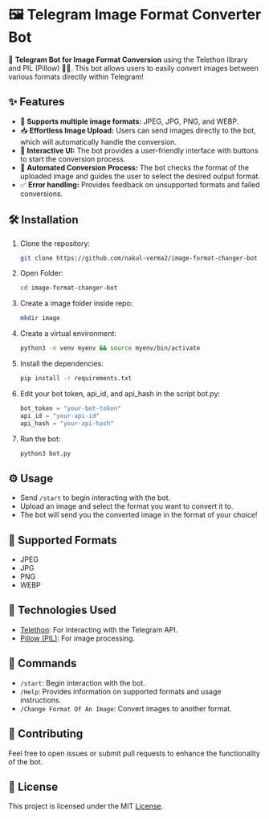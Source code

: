 # 🖼️ Telegram Image Format Converter Bot

🚀 **Telegram Bot for Image Format Conversion** using the Telethon library and PIL (Pillow) 🧑‍💻. This bot allows users to easily convert images between various formats directly within Telegram!

## ✨ Features
- 🌟 **Supports multiple image formats:** JPEG, JPG, PNG, and WEBP.
- 📥 **Effortless Image Upload:** Users can send images directly to the bot, which will automatically handle the conversion.
- 📲 **Interactive UI:** The bot provides a user-friendly interface with buttons to start the conversion process.
- 🔄 **Automated Conversion Process:** The bot checks the format of the uploaded image and guides the user to select the desired output format.
- ✅ **Error handling:** Provides feedback on unsupported formats and failed conversions.

## 🛠️ Installation

1. Clone the repository:

   ```bash
   git clone https://github.com/nakul-verma2/image-format-changer-bot
   ```
2. Open Folder:
   ```bash
   cd image-format-changer-bot
   ```
3. Create a image folder inside repo:
   ```bash
   mkdir image
   ```
4. Create a virtual environment:
   ```bash
   python3 -m venv myenv && source myenv/bin/activate
   ```
5. Install the dependencies:

   ```bash
   pip install -r requirements.txt
   ```
6. Edit your bot token, api_id, and api_hash in the script bot.py:
   
   ```python
   bot_token = "your-bot-token"
   api_id = "your-api-id"
   api_hash = "your-api-hash"
   ```
   
7. Run the bot:
   
   ```bash
   python3 bot.py
   ```

## ⚙️ Usage
- Send `/start` to begin interacting with the bot.
- Upload an image and select the format you want to convert it to.
- The bot will send you the converted image in the format of your choice!

## 🔧 Supported Formats
- JPEG
- JPG
- PNG
- WEBP

## 🤖 Technologies Used
- [Telethon](https://github.com/LonamiWebs/Telethon): For interacting with the Telegram API.
- [Pillow (PIL)](https://pillow.readthedocs.io/): For image processing.

## 💬 Commands
- `/start`: Begin interaction with the bot.
- `/Help`: Provides information on supported formats and usage instructions.
- `/Change Format Of An Image`: Convert images to another format.

## 🎉 Contributing
Feel free to open issues or submit pull requests to enhance the functionality of the bot.

## 📜 License
This project is licensed under the MIT [License](https://github.com/nakul-verma2/image-format-changer/LICENSE).
